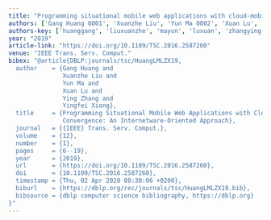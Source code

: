 ```yaml
---
title: "Programming situational mobile web applications with cloud-mobile convergence: An internetware-oriented approach"
authors: ['Gang Huang 0001', 'Xuanzhe Liu', 'Yun Ma 0002', 'Xuan Lu', 'Ying Zhang 0012', 'Yingfei Xiong']
authors-key: ['huanggang', 'liuxuanzhe', 'mayun', 'luxuan', 'zhangying', 'xiongyingfei']
year: "2019"
article-link: "https://doi.org/10.1109/TSC.2016.2587260"
venue: "IEEE Trans. Serv. Comput."
bibex: "@article{DBLP:journals/tsc/HuangLMLZX19,
  author    = {Gang Huang and
               Xuanzhe Liu and
               Yun Ma and
               Xuan Lu and
               Ying Zhang and
               Yingfei Xiong},
  title     = {Programming Situational Mobile Web Applications with Cloud-Mobile
               Convergence: An Internetware-Oriented Approach},
  journal   = {{IEEE} Trans. Serv. Comput.},
  volume    = {12},
  number    = {1},
  pages     = {6--19},
  year      = {2019},
  url       = {https://doi.org/10.1109/TSC.2016.2587260},
  doi       = {10.1109/TSC.2016.2587260},
  timestamp = {Thu, 02 Apr 2020 08:38:06 +0200},
  biburl    = {https://dblp.org/rec/journals/tsc/HuangLMLZX19.bib},
  bibsource = {dblp computer science bibliography, https://dblp.org}
}"
---
```

